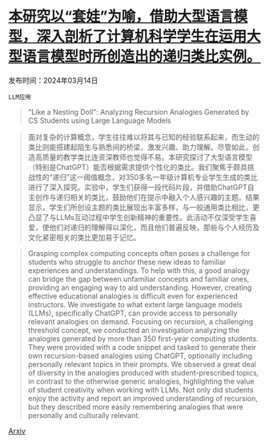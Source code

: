 # [本研究以“套娃”为喻，借助大型语言模型，深入剖析了计算机科学学生在运用大型语言模型时所创造出的递归类比实例。](https://arxiv.org/abs/2403.09409)

发布时间：2024年03月14日

`LLM应用`

> "Like a Nesting Doll": Analyzing Recursion Analogies Generated by CS Students using Large Language Models

> 面对复杂的计算概念，学生往往难以将其与已知的经验联系起来，而生动的类比则能搭建起陌生与熟悉间的桥梁，激发兴趣、助力理解。尽管如此，创造高质量的教学类比连资深教师也觉得不易。本研究探讨了大型语言模型（特别是ChatGPT）能否根据需求提供个性化的类比。我们聚焦于颇具挑战性的“递归”这一阈值概念，对350多名一年级计算机专业学生生成的类比进行了深入探究。实验中，学生们获得一段代码片段，并借助ChatGPT自主创作与递归相关的类比，鼓励他们在提示中融入个人感兴趣的主题。结果显示，学生们所创设主题的类比展现出丰富多样，与一般通用类比相比，更凸显了与LLMs互动过程中学生创新精神的重要性。此活动不仅深受学生喜爱，使他们对递归的理解得以深化，而且他们普遍反映，那些与个人经历及文化紧密相关的类比更加易于记忆。

> Grasping complex computing concepts often poses a challenge for students who struggle to anchor these new ideas to familiar experiences and understandings. To help with this, a good analogy can bridge the gap between unfamiliar concepts and familiar ones, providing an engaging way to aid understanding. However, creating effective educational analogies is difficult even for experienced instructors. We investigate to what extent large language models (LLMs), specifically ChatGPT, can provide access to personally relevant analogies on demand. Focusing on recursion, a challenging threshold concept, we conducted an investigation analyzing the analogies generated by more than 350 first-year computing students. They were provided with a code snippet and tasked to generate their own recursion-based analogies using ChatGPT, optionally including personally relevant topics in their prompts. We observed a great deal of diversity in the analogies produced with student-prescribed topics, in contrast to the otherwise generic analogies, highlighting the value of student creativity when working with LLMs. Not only did students enjoy the activity and report an improved understanding of recursion, but they described more easily remembering analogies that were personally and culturally relevant.

[Arxiv](https://arxiv.org/abs/2403.09409)